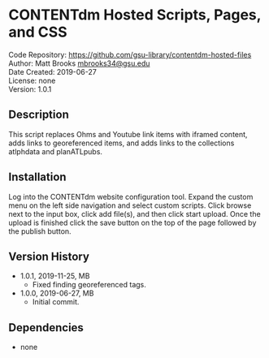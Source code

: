 # CONTENTdm Hosted Scripts, Pages, and CSS
Code Repository: https://github.com/gsu-library/contentdm-hosted-files  
Author: Matt Brooks <mbrooks34@gsu.edu>  
Date Created: 2019-06-27  
License: none  
Version: 1.0.1  

## Description
This script replaces Ohms and Youtube link items with iframed content, adds links to georeferenced items, and adds links to the collections atlphdata and planATLpubs.

## Installation
Log into the CONTENTdm website configuration tool. Expand the custom menu on the left side navigation and select custom scripts. Click browse next to the input box, click add file(s), and then click start upload. Once the upload is finished click the save button on the top of the page followed by the publish button.

## Version History
* 1.0.1, 2019-11-25, MB
    * Fixed finding georeferenced tags.
* 1.0.0, 2019-06-27, MB
    * Initial commit.

## Dependencies
* none
